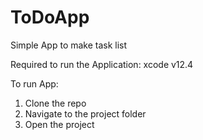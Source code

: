 # ToDoApp

Simple App to make task list 

Required to run the Application: xcode v12.4

To run App:
1. Clone the repo
2. Navigate to the project folder
3. Open the project
